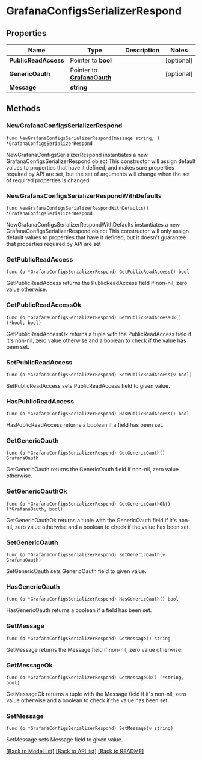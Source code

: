 # GrafanaConfigsSerializerRespond

## Properties

Name | Type | Description | Notes
------------ | ------------- | ------------- | -------------
**PublicReadAccess** | Pointer to **bool** |  | [optional] 
**GenericOauth** | Pointer to [**GrafanaOauth**](GrafanaOauth.md) |  | [optional] 
**Message** | **string** |  | 

## Methods

### NewGrafanaConfigsSerializerRespond

`func NewGrafanaConfigsSerializerRespond(message string, ) *GrafanaConfigsSerializerRespond`

NewGrafanaConfigsSerializerRespond instantiates a new GrafanaConfigsSerializerRespond object
This constructor will assign default values to properties that have it defined,
and makes sure properties required by API are set, but the set of arguments
will change when the set of required properties is changed

### NewGrafanaConfigsSerializerRespondWithDefaults

`func NewGrafanaConfigsSerializerRespondWithDefaults() *GrafanaConfigsSerializerRespond`

NewGrafanaConfigsSerializerRespondWithDefaults instantiates a new GrafanaConfigsSerializerRespond object
This constructor will only assign default values to properties that have it defined,
but it doesn't guarantee that properties required by API are set

### GetPublicReadAccess

`func (o *GrafanaConfigsSerializerRespond) GetPublicReadAccess() bool`

GetPublicReadAccess returns the PublicReadAccess field if non-nil, zero value otherwise.

### GetPublicReadAccessOk

`func (o *GrafanaConfigsSerializerRespond) GetPublicReadAccessOk() (*bool, bool)`

GetPublicReadAccessOk returns a tuple with the PublicReadAccess field if it's non-nil, zero value otherwise
and a boolean to check if the value has been set.

### SetPublicReadAccess

`func (o *GrafanaConfigsSerializerRespond) SetPublicReadAccess(v bool)`

SetPublicReadAccess sets PublicReadAccess field to given value.

### HasPublicReadAccess

`func (o *GrafanaConfigsSerializerRespond) HasPublicReadAccess() bool`

HasPublicReadAccess returns a boolean if a field has been set.

### GetGenericOauth

`func (o *GrafanaConfigsSerializerRespond) GetGenericOauth() GrafanaOauth`

GetGenericOauth returns the GenericOauth field if non-nil, zero value otherwise.

### GetGenericOauthOk

`func (o *GrafanaConfigsSerializerRespond) GetGenericOauthOk() (*GrafanaOauth, bool)`

GetGenericOauthOk returns a tuple with the GenericOauth field if it's non-nil, zero value otherwise
and a boolean to check if the value has been set.

### SetGenericOauth

`func (o *GrafanaConfigsSerializerRespond) SetGenericOauth(v GrafanaOauth)`

SetGenericOauth sets GenericOauth field to given value.

### HasGenericOauth

`func (o *GrafanaConfigsSerializerRespond) HasGenericOauth() bool`

HasGenericOauth returns a boolean if a field has been set.

### GetMessage

`func (o *GrafanaConfigsSerializerRespond) GetMessage() string`

GetMessage returns the Message field if non-nil, zero value otherwise.

### GetMessageOk

`func (o *GrafanaConfigsSerializerRespond) GetMessageOk() (*string, bool)`

GetMessageOk returns a tuple with the Message field if it's non-nil, zero value otherwise
and a boolean to check if the value has been set.

### SetMessage

`func (o *GrafanaConfigsSerializerRespond) SetMessage(v string)`

SetMessage sets Message field to given value.



[[Back to Model list]](../README.md#documentation-for-models) [[Back to API list]](../README.md#documentation-for-api-endpoints) [[Back to README]](../README.md)


